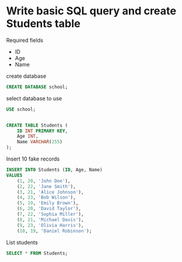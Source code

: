 # Write basic SQL query and create Students table

Required fields

* ID
* Age
* Name

create database
```sql
CREATE DATABASE school;
```


select database to use
```sql
USE school;
```

```sql

CREATE TABLE Students (
    ID INT PRIMARY KEY,
    Age INT,
    Name VARCHAR(255)
);

```

Insert 10 fake records
```sql
INSERT INTO Students (ID, Age, Name)
VALUES
    (1, 20, 'John Doe'),
    (2, 22, 'Jane Smith'),
    (3, 21, 'Alice Johnson'),
    (4, 23, 'Bob Wilson'),
    (5, 19, 'Emily Brown'),
    (6, 20, 'David Taylor'),
    (7, 22, 'Sophia Miller'),
    (8, 21, 'Michael Davis'),
    (9, 23, 'Olivia Harris'),
    (10, 19, 'Daniel Robinson');
```

List students
```sql
SELECT * FROM Students;
```